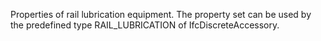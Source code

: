 Properties of rail lubrication equipment. The property set can be used by the predefined type RAIL_LUBRICATION of IfcDiscreteAccessory.

<!-- end of short definition -->

